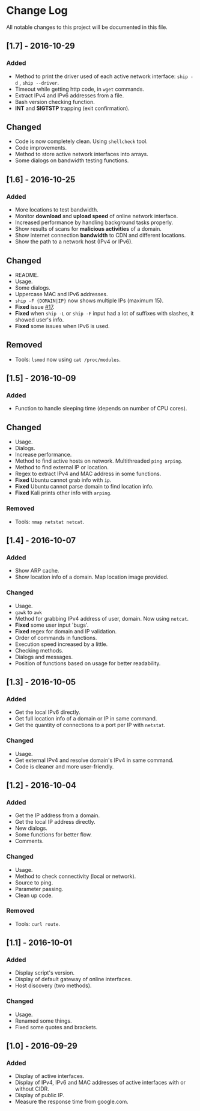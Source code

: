 # Change Log
All notable changes to this project will be documented in this file.<br/>

## [1.7] - 2016-10-29
### Added
- Method to print the driver used of each active network interface: `ship -d` , `ship --driver`.<br/>
- Timeout while getting http code, in `wget` commands.<br/>
- Extract IPv4 and IPv6 addresses from a file.<br/>
- Bash version checking function.<br/>
- **INT** and **SIGTSTP** trapping (exit confirmation).<br/>

## Changed
- Code is now completely clean. Using `shellcheck` tool.<br/>
- Code improvements.<br/>
- Method to store active network interfaces into arrays.<br/>
- Some dialogs on bandwidth testing functions.<br/>

## [1.6] - 2016-10-25
### Added
- More locations to test bandwidth.<br/>
- Monitor **download** and **upload speed** of online network interface.<br/>
- Increased performance by handling background tasks properly.<br/>
- Show results of scans for **malicious activities** of a domain.<br/>
- Show internet connection **bandwidth** to CDN and different locations.<br/>
- Show the path to a network host (IPv4 or IPv6).<br/>

## Changed
- README.<br/>
- Usage.<br/>
- Some dialogs.<br/>
- Uppercase MAC and IPv6 addresses.<br/>
- `ship -F {DOMAIN|IP}` now shows multiple IPs (maximum 15).<br/>
- **Fixed** issue [#17](https://github.com/xtonousou/shIP/issues/17).<br/>
- **Fixed** when `ship -L` or `ship -F` input had a lot of suffixes with slashes, it showed user's info.<br/>
- **Fixed** some issues when IPv6 is used.<br/>

## Removed
- Tools: `lsmod` now using `cat /proc/modules`.<br/>

## [1.5] - 2016-10-09
### Added
- Function to handle sleeping time (depends on number of CPU cores).<br/>

## Changed
- Usage.<br/>
- Dialogs.<br/>
- Increase performance.<br/>
- Method to find active hosts on network. Multithreaded `ping arping`.<br/>
- Method to find external IP or location.<br/>
- Regex to extract IPv4 and MAC address in some functions.<br/>
- **Fixed** Ubuntu cannot grab info with `ip`.<br/>
- **Fixed** Ubuntu cannot parse domain to find location info.<br/>
- **Fixed** Kali prints other info with `arping`.<br/>

### Removed
- Tools: `nmap netstat netcat`.<br/>

## [1.4] - 2016-10-07
### Added
- Show ARP cache.<br/>
- Show location info of a domain. Map location image provided.<br/>

### Changed
- Usage.<br/>
- `gawk` to `awk`
- Method for grabbing IPv4 address of user, domain. Now using `netcat`.<br/> 
- **Fixed** some user input 'bugs'.<br/> 
- **Fixed** regex for domain and IP validation.<br/> 
- Order of commands in functions.<br/> 
- Execution speed increased by a little.<br/>
- Checking methods.<br/>
- Dialogs and messages.<br/>
- Position of functions based on usage for better readability.<br/>

## [1.3] - 2016-10-05
### Added
- Get the local IPv6 directly.<br/>
- Get full location info of a domain or IP in same command.<br/>
- Get the quantity of connections to a port per IP with `netstat`.<br/>

### Changed
- Usage.<br/>
- Get external IPv4 and resolve domain's IPv4 in same command.<br/>
- Code is cleaner and more user-friendly.<br/>

## [1.2] - 2016-10-04
### Added
- Get the IP address from a domain.<br/>
- Get the local IP address directly.<br/>
- New dialogs.<br/>
- Some functions for better flow.<br/>
- Comments.<br/>

### Changed
- Usage.<br/>
- Method to check connectivity (local or network).<br/>
- Source to ping.<br/>
- Parameter passing.<br/>
- Clean up code.<br/>

### Removed
- Tools: `curl route`.<br/>

## [1.1] - 2016-10-01
### Added
- Display script's version.<br/>
- Display of default gateway of online interfaces.<br/>
- Host discovery (two methods).<br/>

### Changed
- Usage.<br/>
- Renamed some things.<br/>
- Fixed some quotes and brackets.<br/>

## [1.0] - 2016-09-29
### Added
- Display of active interfaces.<br/>
- Display of IPv4, IPv6 and MAC addresses of active interfaces with or without CIDR.<br/>
- Display of public IP.<br/>
- Measure the response time from google.com.<br/>
